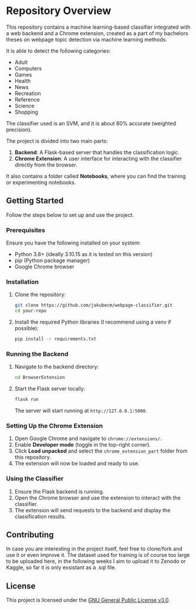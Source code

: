 # Repository Overview

This repository contains a machine learning-based classifier integrated with a web backend and a Chrome extension, created as a part of my bachelors theses on webpage topic detection via machine learning methods.

It is able to detect the following categories:

- Adult
- Computers
- Games
- Health
- News
- Recreation
- Reference
- Science
- Shopping

The classifier used is an SVM, and it is about 80% accurate (weighted precision).

 The project is divided into two main parts:  
1. **Backend**: A Flask-based server that handles the classification logic.  
2. **Chrome Extension**: A user interface for interacting with the classifier directly from the browser.

It also contains a folder called **Notebooks**, where you can find the training or experimenting notebooks.

## Getting Started

Follow the steps below to set up and use the project.

### Prerequisites

Ensure you have the following installed on your system:  
- Python 3.8+  (ideally 3.10.15 as it is tested on this version)
- pip (Python package manager)  
- Google Chrome browser  

### Installation

1. Clone the repository:  
    ```bash
    git clone https://github.com/jakubecm/webpage-classifier.git
    cd your-repo
    ```

2. Install the required Python libraries (I recommend using a venv if possible):  
    ```bash
    pip install -r requirements.txt
    ```

### Running the Backend

1. Navigate to the backend directory:  
    ```bash
    cd BrowserExtension
    ```

2. Start the Flask server locally:  
    ```bash
    flask run
    ```

    The server will start running at `http://127.0.0.1:5000`.

### Setting Up the Chrome Extension

1. Open Google Chrome and navigate to `chrome://extensions/`.  
2. Enable **Developer mode** (toggle in the top-right corner).  
3. Click **Load unpacked** and select the `chrome_extension_part` folder from this repository.  
4. The extension will now be loaded and ready to use.

### Using the Classifier

1. Ensure the Flask backend is running.  
2. Open the Chrome browser and use the extension to interact with the classifier.  
3. The extension will send requests to the backend and display the classification results.

## Contributing

In case you are interesting in the project itself, feel free to clone/fork and use it or even improve it.
The dataset used for training is of course too large to be uploaded here, in the following weeks I aim to upload it to Zenodo or Kaggle, so far it is only exsistant as a .sql file. 

## License
This project is licensed under the [GNU General Public License v3.0](LICENSE).
